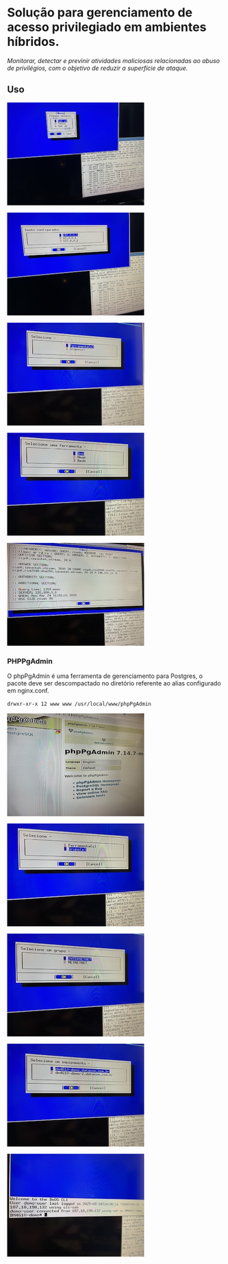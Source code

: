 <!-- ABOUT THE PROJECT -->

# Solu&ccedil;&atilde;o para gerenciamento de acesso privilegiado em ambientes h&iacute;bridos.

_Monitorar, detectar e previnir atividades maliciosas relacionadas ao abuso de privil&eacute;gios, com o objetivo de reduzir a superf&iacute;cie de ataque._

## Uso

![Image_0201](assets/images/itens/IMG_0201.jpg)

![Image_0202](assets/images/itens/IMG_0202.jpg)

![Image_0214](assets/images/itens/IMG_0214.jpg)

![Image_0215](assets/images/itens/IMG_0215.jpg)

![Image_0216](assets/images/itens/IMG_0216.jpg)

### PHPPgAdmin

O phpPgAdmin &eacute; uma ferramenta de gerenciamento para Postgres, o pacote deve ser descompactado no diret&oacute;rio referente ao alias configurado em nginx.conf.

```sh
drwxr-xr-x 12 www www /usr/local/www/phpPgAdmin
```

![Image_0211](assets/images/itens/IMG_0211.jpg)

![Image_0217](assets/images/itens/IMG_0217.jpg)

![Image_0218](assets/images/itens/IMG_0218.jpg)

![Image_0219](assets/images/itens/IMG_0219.jpg)

![Image_0220](assets/images/itens/IMG_0220.jpg)

